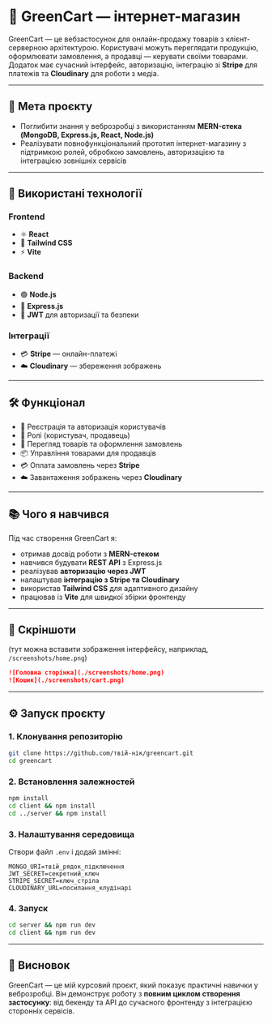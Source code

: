 

# 🌱 GreenCart — інтернет-магазин

GreenCart — це вебзастосунок для онлайн-продажу товарів з клієнт-серверною архітектурою.
Користувачі можуть переглядати продукцію, оформлювати замовлення, а продавці — керувати своїми товарами.
Додаток має сучасний інтерфейс, авторизацію, інтеграцію зі **Stripe** для платежів та **Cloudinary** для роботи з медіа.

---

## 📌 Мета проєкту

* Поглибити знання у веброзробці з використанням **MERN-стека (MongoDB, Express.js, React, Node.js)**
* Реалізувати повнофункціональний прототип інтернет-магазину з підтримкою ролей, обробкою замовлень, авторизацією та інтеграцією зовнішніх сервісів

---

## 🚀 Використані технології

### Frontend

* ⚛️ **React**
* 🎨 **Tailwind CSS**
* ⚡ **Vite**

### Backend

* 🟢 **Node.js**
* 🚂 **Express.js**
* 🔐 **JWT** для авторизації та безпеки

### Інтеграції

* 💳 **Stripe** — онлайн-платежі
* ☁️ **Cloudinary** — збереження зображень

---

## 🛠 Функціонал

* 🔑 Реєстрація та авторизація користувачів
* 👤 Ролі (користувач, продавець)
* 🛒 Перегляд товарів та оформлення замовлень
* 📦 Управління товарами для продавців
* 💳 Оплата замовлень через **Stripe**
* ☁️ Завантаження зображень через **Cloudinary**

---

## 📚 Чого я навчився

Під час створення GreenCart я:

* отримав досвід роботи з **MERN-стеком**
* навчився будувати **REST API** з Express.js
* реалізував **авторизацію через JWT**
* налаштував **інтеграцію з Stripe та Cloudinary**
* використав **Tailwind CSS** для адаптивного дизайну
* працював із **Vite** для швидкої збірки фронтенду

---

## 📸 Скріншоти

(тут можна вставити зображення інтерфейсу, наприклад, `/screenshots/home.png`)

```md
![Головна сторінка](./screenshots/home.png)
![Кошик](./screenshots/cart.png)
```

---

## ⚙️ Запуск проєкту

### 1. Клонування репозиторію

```bash
git clone https://github.com/твій-нік/greencart.git
cd greencart
```

### 2. Встановлення залежностей

```bash
npm install
cd client && npm install
cd ../server && npm install
```

### 3. Налаштування середовища

Створи файл `.env` і додай змінні:

```env
MONGO_URI=твій_рядок_підключення
JWT_SECRET=секретний_ключ
STRIPE_SECRET=ключ_стріпа
CLOUDINARY_URL=посилання_клудінарі
```

### 4. Запуск

```bash
cd server && npm run dev
cd client && npm run dev
```

---

## 📖 Висновок

GreenCart — це мій курсовий проєкт, який показує практичні навички у веброзробці.
Він демонструє роботу з **повним циклом створення застосунку**: від бекенду та API до сучасного фронтенду з інтеграцією сторонніх сервісів.

